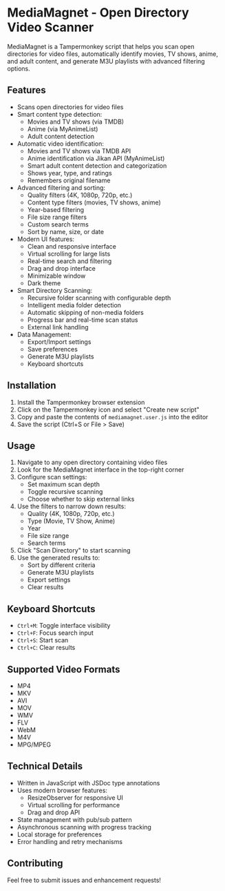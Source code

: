 # MediaMagnet - Open Directory Video Scanner

MediaMagnet is a Tampermonkey script that helps you scan open directories for video files, automatically identify movies, TV shows, anime, and adult content, and generate M3U playlists with advanced filtering options.

## Features

- Scans open directories for video files
- Smart content type detection:
  - Movies and TV shows (via TMDB)
  - Anime (via MyAnimeList)
  - Adult content detection
- Automatic video identification:
  - Movies and TV shows via TMDB API
  - Anime identification via Jikan API (MyAnimeList)
  - Smart adult content detection and categorization
  - Shows year, type, and ratings
  - Remembers original filename
- Advanced filtering and sorting:
  - Quality filters (4K, 1080p, 720p, etc.)
  - Content type filters (movies, TV shows, anime)
  - Year-based filtering
  - File size range filters
  - Custom search terms
  - Sort by name, size, or date
- Modern UI features:
  - Clean and responsive interface
  - Virtual scrolling for large lists
  - Real-time search and filtering
  - Drag and drop interface
  - Minimizable window
  - Dark theme
- Smart Directory Scanning:
  - Recursive folder scanning with configurable depth
  - Intelligent media folder detection
  - Automatic skipping of non-media folders
  - Progress bar and real-time scan status
  - External link handling
- Data Management:
  - Export/Import settings
  - Save preferences
  - Generate M3U playlists
  - Keyboard shortcuts

## Installation

1. Install the Tampermonkey browser extension
2. Click on the Tampermonkey icon and select "Create new script"
3. Copy and paste the contents of `mediamagnet.user.js` into the editor
4. Save the script (Ctrl+S or File > Save)

## Usage

1. Navigate to any open directory containing video files
2. Look for the MediaMagnet interface in the top-right corner
3. Configure scan settings:
   - Set maximum scan depth
   - Toggle recursive scanning
   - Choose whether to skip external links
4. Use the filters to narrow down results:
   - Quality (4K, 1080p, 720p, etc.)
   - Type (Movie, TV Show, Anime)
   - Year
   - File size range
   - Search terms
5. Click "Scan Directory" to start scanning
6. Use the generated results to:
   - Sort by different criteria
   - Generate M3U playlists
   - Export settings
   - Clear results

## Keyboard Shortcuts

- `Ctrl+M`: Toggle interface visibility
- `Ctrl+F`: Focus search input
- `Ctrl+S`: Start scan
- `Ctrl+C`: Clear results

## Supported Video Formats

- MP4
- MKV
- AVI
- MOV
- WMV
- FLV
- WebM
- M4V
- MPG/MPEG

## Technical Details

- Written in JavaScript with JSDoc type annotations
- Uses modern browser features:
  - ResizeObserver for responsive UI
  - Virtual scrolling for performance
  - Drag and drop API
- State management with pub/sub pattern
- Asynchronous scanning with progress tracking
- Local storage for preferences
- Error handling and retry mechanisms

## Contributing

Feel free to submit issues and enhancement requests!
